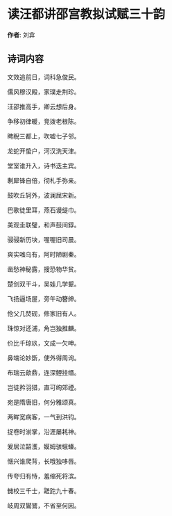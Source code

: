 # 读汪都讲邵宫教拟试赋三十韵

**作者**: 刘弇

## 诗词内容

文效追前日，词科急俊民。

儒风穆汉殿，家璞走荆珍。

汪邵推高手，卿云想后身。

争移初律暖，竞拨老根陈。

睥睨三都上，吹嘘七子邻。

龙蛇开蛰户，河汉洗天津。

堂室谁升入，诗书迭主宾。

剸犀锋自倍，彻札手弥亲。

鼓吹丘轲外，波澜屈宋新。

巴歌徒里耳，燕石谩缇巾。

美观圭联璧，和声鼓间錞。

骎骎新历块，喔喔旧司晨。

爽实嗤乌有，阿时陋剧秦。

凿愁神秘露，搜恐物华贫。

楚剑双干斗，吴娃几学颦。

飞扬逼场屋，旁午动簪绅。

伧父几焚砚，修家旧有人。

珠惊对还浦，角岂独推麟。

价比千琼玖，文成一欠呻。

鼻端论妙斲，使外得周询。

布瑞云歊鼎，连深鲤挂缗。

岂徒矜羽猎，直可绚郊禋。

宛是隋唐旧，何分雅颂真。

两眸宽病客，一气到洪钧。

捉卷时湔掌，沿涯屡耗神。

爰居泣韶濩，嫫姆骇蛾螓。

惬兴谁爬背，长哦独哆唇。

传夸归有恃，羞缩死将滨。

雠校三千士，蹉跎九十春。

岐周双鸑鷟，不省至何因。

